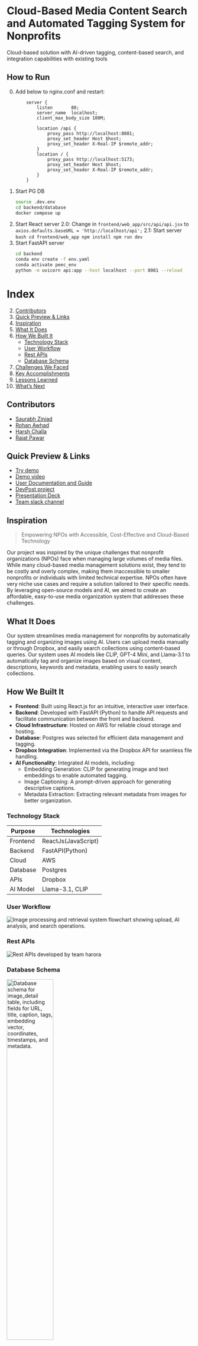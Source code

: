 # Cloud-Based Media Content Search and Automated Tagging System for Nonprofits

Cloud-based solution with AI-driven tagging, content-based search, and integration capabilities with existing tools


## How to Run

0. Add below to nginx.conf and restart:
    ```
        server {
            listen       80;
            server_name  localhost;
            client_max_body_size 100M;

            location /api {
                proxy_pass http://localhost:8081;
                proxy_set_header Host $host;
                proxy_set_header X-Real-IP $remote_addr;
            }
            location / {
                proxy_pass http://localhost:5173;
                proxy_set_header Host $host;
                proxy_set_header X-Real-IP $remote_addr;
            }
        }
    ```
1. Start PG DB
    ```bash
    source .dev.env
    cd backend/database
    docker compose up
    ```
2. Start React server
    2.0: Change in `frontend/web_app/src/api/api.jsx` to `axios.defaults.baseURL = 'http://localhost/api';`
    2.1: Start server
        ```bash
        cd frontend/web_app
        npm install
        npm run dev
        ```
3. Start FastAPI server
    ```bash
    cd backend
    conda env create -f env.yaml
    conda activate peec_env
    python -m uvicorn api:app --host localhost --port 8081 --reload
    ```

# Index

2. [Contributors](#contributors)
3. [Quick Preview & Links](#quick-preview--links)
4. [Inspiration](#inspiration)
5. [What It Does](#what-it-does)
6. [How We Built It](#how-we-built-it)
    - [Technology Stack](#technology-stack)
    - [User Workflow](#user-workflow)
    - [Rest APIs](#rest-apis)
    - [Database Schema](#database-schema)
7. [Challenges We Faced](#challenges-we-faced)
8. [Key Accomplishments](#key-accomplishments)
9. [Lessons Learned](#lessons-learned)
10. [What’s Next](#whats-next)

## Contributors

-   [Saurabh Zinjad](https://github.com/Ztrimus)
-   [Rohan Awhad](https://github.com/RohanAwhad)
-   [Harsh Challa](https://github.com/Harshchalla)
-   [Rajat Pawar](https://github.com/rajat98)

## Quick Preview & Links

-   [Try demo](https://peec.harora.lol/)
-   [Demo video](https://youtu.be/48cP6y--2Qg)
-   [User Documentation and Guide](https://github.com/2024-Arizona-Opportunity-Hack/HaRoRa-PajaritoEnvironmenta-FromMediaOverloadtoSeamlessOrganization/blob/main/User%20Documentation.pdf)
-   [DevPost project](https://devpost.com/software/image-search-and-tagging-tool)
-   [Presentation Deck](https://www.canva.com/design/DAGTelmxTQg/Zw9Lq4hmFJxN9nN0FUpgdQ/edit?utm_content=DAGTelmxTQg&utm_campaign=designshare&utm_medium=link2&utm_source=sharebutton)
-   [Team slack channel](https://opportunity-hack.slack.com/archives/C07RLQUHRR8)

## Inspiration

> Empowering NPOs with Accessible, Cost-Effective and Cloud-Based Technology

Our project was inspired by the unique challenges that nonprofit organizations (NPOs) face when managing large volumes of media files. While many cloud-based media management solutions exist, they tend to be costly and overly complex, making them inaccessible to smaller nonprofits or individuals with limited technical expertise. NPOs often have very niche use cases and require a solution tailored to their specific needs. By leveraging open-source models and AI, we aimed to create an affordable, easy-to-use media organization system that addresses these challenges.

## What It Does

Our system streamlines media management for nonprofits by automatically tagging and organizing images using AI. Users can upload media manually or through Dropbox, and easily search collections using content-based queries.
Our system uses AI models like CLIP, GPT-4 Mini, and Llama-3.1 to automatically tag and organize images based on visual content, descriptions, keywords and metadata, enabling users to easily search collections.

## How We Built It

-   **Frontend**: Built using React.js for an intuitive, interactive user interface.
-   **Backend**: Developed with FastAPI (Python) to handle API requests and facilitate communication between the front and backend.
-   **Cloud Infrastructure**: Hosted on AWS for reliable cloud storage and hosting.
-   **Database**: Postgres was selected for efficient data management and tagging.
-   **Dropbox Integration**: Implemented via the Dropbox API for seamless file handling.
-   **AI Functionality**: Integrated AI models, including:
    -   Embedding Generation: CLIP for generating image and text embeddings to enable automated tagging.
    -   Image Captioning: A prompt-driven approach for generating descriptive captions.
    -   Metadata Extraction: Extracting relevant metadata from images for better organization.

### Technology Stack

| Purpose  | Technologies        |
| -------- | ------------------- |
| Frontend | ReactJs(JavaScript) |
| Backend  | FastAPI(Python)     |
| Cloud    | AWS                 |
| Database | Postgres            |
| APIs     | Dropbox             |
| AI Model | Llama-3.1, CLIP     |

### User Workflow

![Image processing and retrieval system flowchart showing upload, AI analysis, and search operations.](https://raw.githubusercontent.com/2024-Arizona-Opportunity-Hack/HaRoRa-PajaritoEnvironmenta-FromMediaOverloadtoSeamlessOrganization/refs/heads/main/docs/resources/workflow.png)

### Rest APIs

![Rest APIs developed by team harora](https://raw.githubusercontent.com/2024-Arizona-Opportunity-Hack/HaRoRa-PajaritoEnvironmenta-FromMediaOverloadtoSeamlessOrganization/refs/heads/main/docs/resources/rest_apis.jpeg)

### Database Schema

<img src="https://raw.githubusercontent.com/2024-Arizona-Opportunity-Hack/HaRoRa-PajaritoEnvironmenta-FromMediaOverloadtoSeamlessOrganization/refs/heads/main/docs/resources/peec_db.png" alt="Database schema for image_detail table, including fields for URL, title, caption, tags, embedding vector, coordinates, timestamps, and metadata." width="50%">

## Challenges We Faced

-   **Dropbox Authentication**: Resolving issues with secure Dropbox authentication and API compatibility.
-   **Database Query Optimization**: Enhancing Postgres search query performance for fast and accurate media retrieval.
-   **Model Compatibility**: Identifying AI models with compatible embeddings for seamless integration and accurate tagging results.
-   **Frontend-Backend Integration**: Ensuring smooth communication between React.js and FastAPI.

## Key Accomplishments

-   **Significant Time Savings**: Achieved a 91.67% reduction in time spent on media management tasks, reducing average time per task from 2.00 hours to 0.17 hours.
-   **Cost Efficiency**: This substantial time reduction translated to an annual savings of approximately $2,383.33 in wages for the nonprofit organization, highlighting the financial benefits of implementing our system.
-   **AI-Driven Tagging**: Successfully integrated AI-driven tagging that automates the media organization process, significantly reducing manual effort and increasing accuracy in tagging.
-   **Customizable Tagging Options**: Implemented manual tagging features that allow users to add personalized tags to their files, providing flexibility and enhancing user experience by combining AI-generated tags with user-defined labels.
-   **User-Centric Design**: Prioritized a simple, intuitive interface to ensure accessibility for non-technical users, particularly benefiting nonprofit organizations with limited technical expertise.
-   **Achievement of Core Objectives**: Met critical project goals, including seamless integration of manual tagging, reliable cloud hosting, and effective Dropbox authentication, establishing a robust foundation for future enhancements.

## Lessons Learned

-   **Vector Search**: Mastered the implementation of vector-based search for improved media retrieval.
-   **Metadata Structuring**: Gained deeper insights into metadata organization for better media tagging and search efficiency.
-   **Dropbox Integration**: Overcame challenges related to secure API authorization for Dropbox.

## What’s Next

-   **Broader Cloud Integration**: We plan to extend support to other cloud services like Google Drive and OneDrive, offering more flexibility to users.
-   **Canva Integration**: We plan to integrate with PEEC's Canva account to streamline media editing and design processes directly from the media management platform.
-   **Digital Rights Management (DRM)**: Introducing metadata functionality for tracking image ownership and photo credits to ensure proper attribution and usage rights for each media file.
-   **Advanced Version Control**: Implementing version control for media files to track changes, prevent accidental overwrites, and allow restoration of previous file versions if needed.
-   **Storage Flexibility & Scalability**: Enhancing storage management tools and scalability to support growing media libraries, including the ability to archive files and track storage usage.
-   **Role-Based Access Control**: Setting up role-based permissions (e.g., admin vs. view-only) to allow secure file sharing and user access management.
-   **Mobile Accessibility**: Exploring mobile-friendly features to allow PEEC staff to manage and access their media library on the go.
